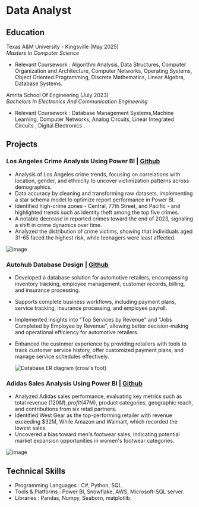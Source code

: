 # Data Analyst

## Education
Texas A&M University - Kingsville (May 2025)  
*Masters In Computer Science*
  - Relevant Coursework : Algorithm Analysis, Data Structures, Computer Organization and Architecture, Computer
    Networks, Operating Systems, Object Oriented Programming, Discrete Mathematics, Linear Algebra, Database Systems.

Amrita School Of Engineering (July 2023)  
*Bachelors In Electronics And Communication Engineering*
  - Relevant Coursework :  Database Management Systems,Machine Learning, Computer Networks, Analog Circuits, Linear Integrated Circuits
, Digital Electronics .

## Projects
### Los Angeles Crime Analysis Using Power BI | [Github](https://github.com/BhanuPrakash000/Los-Angeles-Crime-Analysis-In-Power-BI)
- Analysis of Los Angeles crime trends, focusing on correlations with location, gender, and ethnicity to uncover victimization patterns
  across demographics.
- Data accuracy by cleaning and transforming raw datasets, implementing a star schema model to optimize report performance in Power BI.
- Identified high-crime zones - Central, 77th Street, and Pacific - and highlighted trends such as identity theft among the top five crimes.
- A notable decrease in reported crimes toward the end of 2023, signaling a shift in crime dynamics over time.
- Analyzed the distribution of crime victims, showing that individuals aged 31-65 faced the highest risk, while teenagers were least affected.
  
![image](https://github.com/user-attachments/assets/14a8c58e-0d67-4d45-9065-9659e325dc4a)


### Autohub Database Design | [Github](https://github.com/BhanuPrakash000/Autohub-database)
- Developed a database solution for automotive retailers, encompassing inventory tracking, employee management, customer records, billing, and insurance processing.
- Supports complete business workflows, including payment plans, service tracking, insurance processing, and employee payroll.
- Implemented insights into "Top Services by Revenue" and "Jobs Completed by Employee by Revenue", allowing better decision-making and operational efficiency for automotive retailers.
- Enhanced the customer experience by providing retailers with tools to track customer service history, offer customized payment plans, and manage service schedules effectively.

  ![Database ER diagram (crow's foot)](https://github.com/user-attachments/assets/44a83bc5-7c28-450f-beca-07e5ac660d4e)

### Adidas Sales Analysis Using Power BI | [Github](https://github.com/BhanuPrakash000/Adidas-Sales-Analysis)
- Analyzed Adidas sales performance, evaluating key metrics such as total revenue ($120M), profit ($47M), product categories, geographic reach, and contributions from six retail partners.
- Identified West Gear as the top-performing retailer with revenue exceeding $32M, While Amazon and Walmart, which recorded the lowest sales.
- Uncovered a bias toward men's footwear sales, indicating potential market expansion opportunities in women's footwear categories.

![image](https://github.com/user-attachments/assets/93daeab1-5360-4765-aade-1f022d491ae0)

## Technical Skills
- Programming Languages : C#, Python, SQL.
- Tools & Platforms : Power BI, Snowflake, AWS, Microsoft-SQL server.
- Libraries : Pandas, Numpy, Seaborn, matplotlib.
